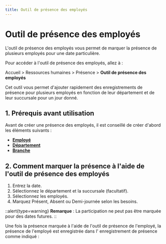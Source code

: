 ```yaml
---
title: Outil de présence des employés
---
```


# Outil de présence des employés

L'outil de présence des employés vous permet de marquer la présence de plusieurs employés pour une date particulière.

Pour accéder à l'outil de présence des employés, allez à :

Accueil > Ressources humaines > Présence > **Outil de présence des employés**

Cet outil vous permet d'ajouter rapidement des enregistrements de présence pour plusieurs employés en fonction de leur département et de leur succursale pour un jour donné.

## 1. Prérequis avant utilisation

Avant de créer une présence des employés, il est conseillé de créer d'abord les éléments suivants :

- **[Employé](/hrms/cycle-de-vie/employee)**
- **[Département](/hrms/cycle-de-vie/department)**
- **[Branche](/hrms/cycle-de-vie/branch)**

## 2. Comment marquer la présence à l'aide de l'outil de présence des employés

1. Entrez la date.
2. Sélectionnez le département et la succursale (facultatif).
3. Sélectionnez les employés.
4. Marquez Présent, Absent ou Demi-journée selon les besoins.

::alert{type=warning}
**Remarque** : La participation ne peut pas être marquée pour des dates futures.
::


Une fois la présence marquée à l'aide de l'outil de présence de l'employé, la présence de l'employé est enregistrée dans l' enregistrement de présence comme indiqué :